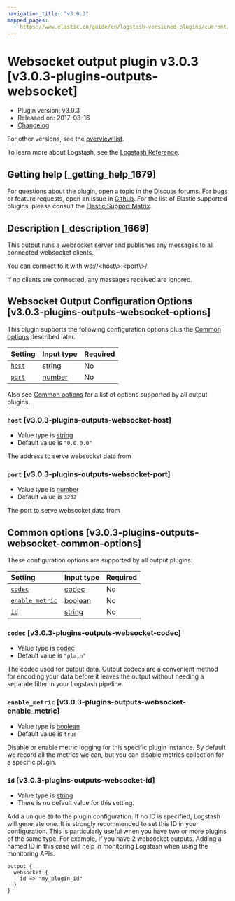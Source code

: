 ```yaml
---
navigation_title: "v3.0.3"
mapped_pages:
  - https://www.elastic.co/guide/en/logstash-versioned-plugins/current/v3.0.3-plugins-outputs-websocket.html
---
```


# Websocket output plugin v3.0.3 [v3.0.3-plugins-outputs-websocket]

* Plugin version: v3.0.3
* Released on: 2017-08-16
* [Changelog](https://github.com/logstash-plugins/logstash-output-websocket/blob/v3.0.3/CHANGELOG.md)

For other versions, see the [overview list](output-websocket-index.md).

To learn more about Logstash, see the [Logstash Reference](https://www.elastic.co/guide/en/logstash/current/index.html).

## Getting help [_getting_help_1679]

For questions about the plugin, open a topic in the [Discuss](http://discuss.elastic.co) forums. For bugs or feature requests, open an issue in [Github](https://github.com/logstash-plugins/logstash-output-websocket). For the list of Elastic supported plugins, please consult the [Elastic Support Matrix](https://www.elastic.co/support/matrix#matrix_logstash_plugins).

## Description [_description_1669]

This output runs a websocket server and publishes any messages to all connected websocket clients.

You can connect to it with ws\://\<host\\>:\<port\\>/

If no clients are connected, any messages received are ignored.

## Websocket Output Configuration Options [v3.0.3-plugins-outputs-websocket-options]

This plugin supports the following configuration options plus the [Common options](v3-0-3-plugins-outputs-websocket.md#v3.0.3-plugins-outputs-websocket-common-options) described later.

| Setting | Input type | Required |
| :- | :- | :- |
| [`host`](v3-0-3-plugins-outputs-websocket.md#v3.0.3-plugins-outputs-websocket-host) | [string](/lsr/value-types.md#string) | No |
| [`port`](v3-0-3-plugins-outputs-websocket.md#v3.0.3-plugins-outputs-websocket-port) | [number](/lsr/value-types.md#number) | No |

Also see [Common options](v3-0-3-plugins-outputs-websocket.md#v3.0.3-plugins-outputs-websocket-common-options) for a list of options supported by all output plugins.

### `host` [v3.0.3-plugins-outputs-websocket-host]

* Value type is [string](/lsr/value-types.md#string)
* Default value is `"0.0.0.0"`

The address to serve websocket data from

### `port` [v3.0.3-plugins-outputs-websocket-port]

* Value type is [number](/lsr/value-types.md#number)
* Default value is `3232`

The port to serve websocket data from

## Common options [v3.0.3-plugins-outputs-websocket-common-options]

These configuration options are supported by all output plugins:

| Setting | Input type | Required |
| :- | :- | :- |
| [`codec`](v3-0-3-plugins-outputs-websocket.md#v3.0.3-plugins-outputs-websocket-codec) | [codec](/lsr/value-types.md#codec) | No |
| [`enable_metric`](v3-0-3-plugins-outputs-websocket.md#v3.0.3-plugins-outputs-websocket-enable_metric) | [boolean](/lsr/value-types.md#boolean) | No |
| [`id`](v3-0-3-plugins-outputs-websocket.md#v3.0.3-plugins-outputs-websocket-id) | [string](/lsr/value-types.md#string) | No |

### `codec` [v3.0.3-plugins-outputs-websocket-codec]

* Value type is [codec](/lsr/value-types.md#codec)
* Default value is `"plain"`

The codec used for output data. Output codecs are a convenient method for encoding your data before it leaves the output without needing a separate filter in your Logstash pipeline.

### `enable_metric` [v3.0.3-plugins-outputs-websocket-enable_metric]

* Value type is [boolean](/lsr/value-types.md#boolean)
* Default value is `true`

Disable or enable metric logging for this specific plugin instance. By default we record all the metrics we can, but you can disable metrics collection for a specific plugin.

### `id` [v3.0.3-plugins-outputs-websocket-id]

* Value type is [string](/lsr/value-types.md#string)
* There is no default value for this setting.

Add a unique `ID` to the plugin configuration. If no ID is specified, Logstash will generate one. It is strongly recommended to set this ID in your configuration. This is particularly useful when you have two or more plugins of the same type. For example, if you have 2 websocket outputs. Adding a named ID in this case will help in monitoring Logstash when using the monitoring APIs.

```
output {
  websocket {
    id => "my_plugin_id"
  }
}
```
